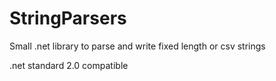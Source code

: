 # StringParsers

Small .net library to parse and write fixed length or csv strings

.net standard 2.0 compatible
